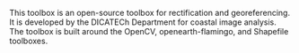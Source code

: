 This toolbox is an open-source toolbox for rectification and georeferencing. It is developed by the DICATECh Department for coastal image analysis. The toolbox is built around the OpenCV, openearth-flamingo, and Shapefile toolboxes.


